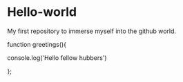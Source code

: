 # Hello-world
My first repository to immerse myself into the github world.


function greetings(){

console.log('Hello fellow hubbers')

};

